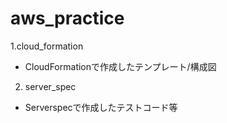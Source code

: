 # aws_practice
1.cloud_formation
  - CloudFormationで作成したテンプレート/構成図
2. server_spec
  - Serverspecで作成したテストコード等
